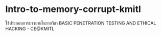 # Intro-to-memory-corrupt-kmitl

ใช้ประกอบการบรรยายในรายวิชา BASIC PENETRATION TESTING AND ETHICAL HACKING	- CE@KMITL
